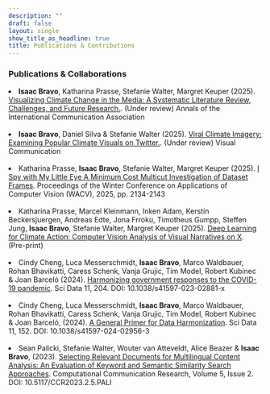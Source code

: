 ```yaml
---
description: ""
draft: false
layout: single
show_title_as_headline: true
title: Publications & Contributions
---
```

### Publications & Collaborations

<li sytle="width: 950px;"> <b>Isaac Bravo</b>, Katharina Prasse, Stefanie Walter, Margret Keuper (2025). <a href="">Visualizing Climate Change in the Media: A Systematic Literature Review, Challenges, and Future Research.</a>. (Under review) Annals of the International Communication Association</li>
<br> 

<li sytle="width: 950px;"> <b>Isaac Bravo</b>, Daniel Silva & Stefanie Walter (2025). <a href="">Viral Climate Imagery: Examining Popular Climate Visuals on Twitter.</a>. (Under review) Visual Communication</li>
<br> 

<li sytle="width: 950px;"> Katharina Prasse, <b>Isaac Bravo</b>, Stefanie Walter, Margret Keuper (2025). <a href="https://arxiv.org/abs/2503.09361">I Spy with My Little Eye A Minimum Cost Multicut Investigation of Dataset Frames</a>. Proceedings of the Winter Conference on Applications of Computer Vision (WACV), 2025, pp. 2134-2143</li>
<br> 

<li sytle="width: 950px;"> Katharina Prasse, Marcel Kleinmann, Inken Adam, Kerstin Beckersjuergen, Andreas Edte, Jona Frroku, Timotheus Gumpp, Steffen Jung, <b>Isaac Bravo</b>, Stefanie Walter, Margret Keuper (2025). <a href="https://arxiv.org/abs/2503.09361">Deep Learning for Climate Action: Computer Vision Analysis of Visual Narratives on X</a>. (Pre-print)</li>
<br> 

<li sytle="width: 950px;"> Cindy Cheng, Luca Messerschmidt, <b>Isaac Bravo</b>, Marco Waldbauer, Rohan Bhavikatti, Caress Schenk, Vanja Grujic, Tim Model, Robert Kubinec & Joan Barceló (2024). <a href="https://www.nature.com/articles/s41597-023-02881-x">Harmonizing government responses to the COVID-19 pandemic</a>. Sci Data 11, 204. DOI: 10.1038/s41597-023-02881-x</li>
<br>   
<li sytle="width: 900px;"> Cindy Cheng, Luca Messerschmidt, <b>Isaac Bravo</b>, Marco Waldbauer, Rohan Bhavikatti, Caress Schenk, Vanja Grujic, Tim Model, Robert Kubinec & Joan Barceló, (2024). <a href="https://www.nature.com/articles/s41597-024-02956-3">A General Primer for Data Harmonization</a>. Sci Data 11, 152. DOI: 10.1038/s41597-024-02956-3</li>
<br>   
<li sytle="width: 900px;"> Sean Palicki, Stefanie Walter, Wouter van Atteveldt, Alice Beazer & <b>Isaac Bravo</b>, (2023). <a href="https://www.aup-online.com/content/journals/10.5117/CCR2023.2.5.PALI">Selecting Relevant Documents for Multilingual Content Analysis: An Evaluation of Keyword and Semantic Similarity Search Approaches</a>. Computational Communication Research, Volume 5, Issue 2. DOI: 10.5117/CCR2023.2.5.PALI</li>

